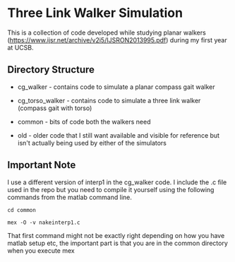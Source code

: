 Three Link Walker Simulation
============================
This is a collection of code developed while studying planar walkers (https://www.ijsr.net/archive/v2i5/IJSRON2013995.pdf) during my first year at UCSB.


Directory Structure
-------------------
* cg_walker - contains code to simulate a planar compass gait walker

* cg_torso_walker - contains code to simulate a three link walker (compass gait with torso)

* common - bits of code both the walkers need 

* old - older code that I still want available and visible for reference but isn't actually being used by either of the simulators

Important Note
---------------
I use a different version of interp1 in the cg_walker code. I include the .c file used in the repo but you need to compile it yourself using the following commands from the matlab command line.

`cd common`

`mex -O -v nakeinterp1.c`

That first command might not be exactly right depending on how you have matlab setup etc, the important part is that you are in the common directory when you execute mex 
